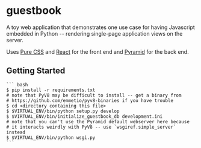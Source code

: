 # guestbook

A toy web application that demonstrates one use case for having Javascript embedded in Python -- rendering single-page application views on the server.

Uses [Pure CSS](http://purecss.io) and [React](http://facebook.github.io/react) for the front end and [Pyramid](http://pylonsproject.org) for the back end.

## Getting Started

    ``` bash
    $ pip install -r requirements.txt
    # note that PyV8 may be difficult to install -- get a binary from
    # https://github.com/emmetio/pyv8-binaries if you have trouble
    $ cd <directory containing this file>
    $ $VIRTUAL_ENV/bin/python setup.py develop
	$ $VIRTUAL_ENV/bin/initialize_guestbook_db development.ini
    # note that you can't use the Pyramid default webserver here because
    # it interacts weirdly with PyV8 -- use `wsgiref.simple_server` instead
	$ $VIRTUAL_ENV/bin/python wsgi.py
    ```
